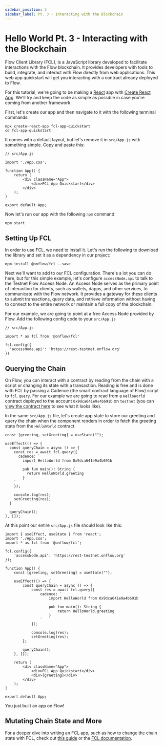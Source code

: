 ```yaml
---
sidebar_position: 3
sidebar_label: Pt. 3 - Interacting with the Blockchain
---
```


# Hello World Pt. 3 - Interacting with the Blockchain

Flow Client Library (FCL), is a JavaScript library developed to facilitate interactions with the Flow blockchain. It provides developers with tools to build, integrate, and interact with Flow directly from web applications. This web app quickstart will get you interacting with a contract already deployed to Flow.

For this tutorial, we're going to be making a [React](https://react.dev/learn) app with [Create React App](https://create-react-app.dev/). We'll try and keep the code as simple as possible in case you're coming from another framework.

First, let's create our app and then navigate to it with the following terminal commands:

```
npx create-react-app fcl-app-quickstart
cd fcl-app-quickstart
```

It comes with a default layout, but let's remove it in `src/App.js` with something simple. Copy and paste this:

```
// src/App.js

import './App.css';

function App() {
    return (
        <div className="App">
            <div>FCL App Quickstart</div>
        </div>
    );
}

export default App;
```

Now let's run our app with the following `npm` command:

```
npm start
```

## Setting Up FCL

In order to use FCL, we need to install it. Let's run the following to download the library and set it as a dependency in our project:

```
npm install @onflow/fcl --save
```

Next we'll want to add to our FCL configuration. There's a lot you can do here, but for this simple example, let's configure `accessNode.api` to talk to the Testnet Flow Access Node. An Access Node serves as the primary point of interaction for clients, such as wallets, dapps, and other services, to communicate with the Flow network. It provides a gateway for these clients to submit transactions, query data, and retrieve information without having to connect to the entire network or maintain a full copy of the blockchain.

For our example, we are going to point at a free Access Node provided by Flow. Add the following config code to your `src/App.js`

```
// src/App.js

import * as fcl from '@onflow/fcl'

fcl.config({
  'accessNode.api': 'https://rest-testnet.onflow.org'
})
```

## Querying the Chain

On Flow, you can interact with a contract by reading from the chain with a script or changing its state with a transaction. Reading is free and is done with FCL by passing a Cadence (the smart contract language of Flow) script to `fcl.query`. For our example we are going to read from a `HelloWorld` contract deployed to the account `0x9dca641e9a4b691b` on `testnet` (you can [view the contract here](https://f.dnz.dev/0x9dca641e9a4b691b/HelloWorld) to see what it looks like).

In the same `src/App.js` file, let's create app state to store our greeting and query the chain when the component renders in order to fetch the greeting state from the `HelloWorld` contract.

```
const [greeting, setGreeting] = useState("");

useEffect(() => {
  const queryChain = async () => {
    const res = await fcl.query({
      cadence: `
        import HelloWorld from 0x9dca641e9a4b691b

        pub fun main(): String {
          return HelloWorld.greeting
        }
    `
    });

    console.log(res);
    setGreeting(res);
  }

  queryChain();
}, []);
```

At this point our entire `src/App.js` file should look like this:

```
import { useEffect, useState } from 'react';
import './App.css';
import * as fcl from '@onflow/fcl';

fcl.config({
    'accessNode.api': 'https://rest-testnet.onflow.org'
});

function App() {
    const [greeting, setGreeting] = useState("");

    useEffect(() => {
        const queryChain = async () => {
            const res = await fcl.query({
                cadence: `
                    import HelloWorld from 0x9dca641e9a4b691b

                    pub fun main(): String {
                        return HelloWorld.greeting
                    }
                `
            });

            console.log(res);
            setGreeting(res);
        };

        queryChain();
    }, []);

    return (
        <div className="App">
            <div>FCL App Quickstart</div>
            <div>{greeting}</div>
        </div>
    );
}

export default App;
```

You just built an app on Flow!

## Mutating Chain State and More

For a deeper dive into writing an FCL app, such as how to change the chain state with FCL, check out [this guide](../../guides/flow-app-quickstart.md) or the [FCL documentation](../../../tools/clients/fcl-js/index.md).